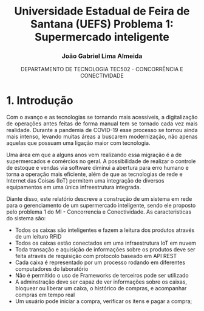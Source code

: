 <div align="center">
  <h1>
    Universidade Estadual de Feira de Santana (UEFS)
    Problema 1: Supermercado inteligente
  </h1>

  <h3>
    João Gabriel Lima Almeida
  </h3>

  <p>
    DEPARTAMENTO DE TECNOLOGIA
    TEC502 - CONCORRÊNCIA E CONECTIVIDADE
  </p>
</div>

# 1. Introdução
<p style="text-align: justify;">
  Com o avanço e as tecnologias se tornando mais acessíveis, a digitalização de operações antes feitas de forma manual tem se tornado cada vez mais realidade. Durante a pandemia de COVID-19 esse processo se tornou ainda mais intenso, levando muitas áreas a buscarem modernização, não apenas aquelas que possuam uma ligação maior com tecnologia.
  
  Uma área em que a alguns anos vem realizando essa migração é a de supermercados e comércios no geral. A possibilidade de realizar o controle de estoque e vendas via software diminui a abertura para erro humano e torna a operação mais eficiente, além de que as tecnologias de rede e Internet das Coisas (IoT) permitem uma integração de diversos equipamentos em uma única infreestrutura integrada.
  
  Diante disso, este relatório descreve a construção de um sistema em rede para o gerenciamento de um supermercado inteligente, sendo ele proposto pelo problema 1 do MI - Concorrencia e Conectividade. As caracteristicas do sistema são:
  - Todos os caixas são inteligentes e fazem a leitura dos produtos através de um leituro RFID
  - Todos os caixas estão conectados em uma infraestrutura IoT em nuvem
  - Toda transação e aquisição de informações sobre os produtos deve ser feita através de requisição com protocolo baseado em API REST
  - Cada caixa é representado por um processo rodando em diferentes computadores do laboratório
  - Não é permitido o uso de Frameworks de terceiros pode ser utilizado
  - A adminstração deve ser capaz de ver informações sobre os caixas, bloquear ou liberar um caixa, o histórico de compras, e acompanhar compras em tempo real
  - Um usuário pode iniciar a compra, verificar os itens e pagar a compra;
</p>
